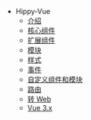 <!-- docs/hippy-vue/_sidebar.md -->

* Hippy-Vue
  * [介绍](hippy-vue/introduction.md)
  * [核心组件](hippy-vue/components.md)
  * [扩展组件](hippy-vue/external-components.md)
  * [模块](hippy-vue/vue-native.md)
  * [样式](hippy-vue/style.md)
  * [事件](hippy-vue/native-event.md)
  * [自定义组件和模块](hippy-vue/customize.md)
  * [路由](hippy-vue/router.md)
  * [转 Web](hippy-vue/web.md)
  * [Vue 3.x](hippy-vue/vue3.md)
